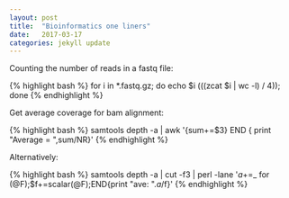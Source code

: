 ```yaml
---
layout: post
title:  "Bioinformatics one liners"
date:   2017-03-17
categories: jekyll update
---
```


Counting the number of reads in a fastq file:

{% highlight bash %}
for i in *.fastq.gz; do echo $i $(($(zcat $i | wc -l) / 4)); done
{% endhighlight %}

Get average coverage for bam alignment:

{% highlight bash %}
samtools depth -a <bam file> |  awk '{sum+=$3} END { print "Average = ",sum/NR}'
{% endhighlight %}

Alternatively:

{% highlight bash %}
samtools depth -a <bam file>| cut -f3 | perl -lane '$a+=$_ for (@F);$f+=scalar(@F);END{print "ave: ".$a/$f}'
{% endhighlight %}



